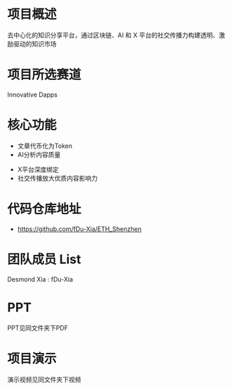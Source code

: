 # 项目概述
去中心化的知识分享平台，通过区块链、AI 和 X 平台的社交传播力构建透明、激励驱动的知识市场
# 项目所选赛道
Innovative Dapps
# 核心功能
- 文章代币化为Token
- AI分析内容质量
* X平台深度绑定
* 社交传播放大优质内容影响力
# 代码仓库地址
- https://github.com/fDu-Xia/ETH_Shenzhen
# 团队成员 List
Desmond Xia : fDu-Xia
# PPT
PPT见同文件夹下PDF
# 项目演示
演示视频见同文件夹下视频